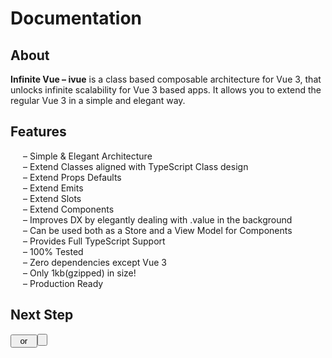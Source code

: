 <script lang="ts" setup>
import Button from './components/Button.vue'

</script>
# Documentation


## About

**Infinite Vue &ndash; ivue** is a class based composable architecture for Vue 3, that unlocks infinite scalability for Vue 3 based apps. It allows you to extend the regular Vue 3 in a simple and elegant way.

## Features
<div style="padding-left:20px;">
&ndash; Simple & Elegant Architecture<br />
&ndash; Extend Classes aligned with TypeScript Class design<br />
&ndash; Extend Props Defaults<br />
&ndash; Extend Emits<br />
&ndash; Extend Slots<br />
&ndash; Extend Components<br />
&ndash; Improves DX by elegantly dealing with .value in the background<br />
&ndash; Can be used both as a Store and a View Model for Components<br />
&ndash; Provides Full TypeScript Support<br />
&ndash; 100% Tested<br />
&ndash; Zero dependencies except Vue 3<br />
&ndash; Only 1kb(gzipped) in size!<br />
&ndash; Production Ready<br />
</div>

## Next Step

<Button href="/pages/getting-started.html" label="Geting Started" />  &nbsp; or &nbsp; <Button href="/pages/introduction.html" label="Read Introduction" />

